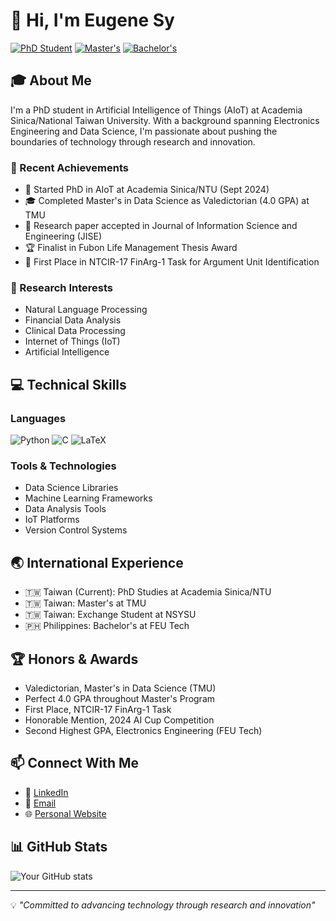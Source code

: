 # 👋 Hi, I'm Eugene Sy

[![PhD Student](https://img.shields.io/badge/PhD_Student-AIoT-blue)](https://tigp.sinica.edu.tw/)
[![Master's](https://img.shields.io/badge/Master's-Data_Science-green)](https://tmu.edu.tw/)
[![Bachelor's](https://img.shields.io/badge/Bachelor's-Electronics_Engineering-orange)](https://www.feutech.edu.ph/)

## 🎓 About Me

I'm a PhD student in Artificial Intelligence of Things (AIoT) at Academia Sinica/National Taiwan University. With a background spanning Electronics Engineering and Data Science, I'm passionate about pushing the boundaries of technology through research and innovation.

### 🌟 Recent Achievements
- 🎯 Started PhD in AIoT at Academia Sinica/NTU (Sept 2024)
- 🎓 Completed Master's in Data Science as Valedictorian (4.0 GPA) at TMU
- 📝 Research paper accepted in Journal of Information Science and Engineering (JISE)
- 🏆 Finalist in Fubon Life Management Thesis Award
- 🥇 First Place in NTCIR-17 FinArg-1 Task for Argument Unit Identification

### 🔬 Research Interests
- Natural Language Processing
- Financial Data Analysis
- Clinical Data Processing
- Internet of Things (IoT)
- Artificial Intelligence

## 💻 Technical Skills

### Languages
![Python](https://img.shields.io/badge/-Python-3776AB?style=flat&logo=python&logoColor=white)
![C](https://img.shields.io/badge/-C-A8B9CC?style=flat&logo=c&logoColor=white)
![LaTeX](https://img.shields.io/badge/-LaTeX-008080?style=flat&logo=latex&logoColor=white)

### Tools & Technologies
- Data Science Libraries
- Machine Learning Frameworks
- Data Analysis Tools
- IoT Platforms
- Version Control Systems

## 🌏 International Experience
- 🇹🇼 Taiwan (Current): PhD Studies at Academia Sinica/NTU
- 🇹🇼 Taiwan: Master's at TMU
- 🇹🇼 Taiwan: Exchange Student at NSYSU
- 🇵🇭 Philippines: Bachelor's at FEU Tech

## 🏆 Honors & Awards
- Valedictorian, Master's in Data Science (TMU)
- Perfect 4.0 GPA throughout Master's Program
- First Place, NTCIR-17 FinArg-1 Task
- Honorable Mention, 2024 AI Cup Competition
- Second Highest GPA, Electronics Engineering (FEU Tech)

## 📫 Connect With Me
- 🔗 [LinkedIn](#) <!-- Add your LinkedIn URL -->
- 📧 [Email](#) <!-- Add your email or contact preference -->
- 🌐 [Personal Website](#) <!-- Add your website if available -->

## 📊 GitHub Stats

![Your GitHub stats](https://github-readme-stats.vercel.app/api?username=eugenesy&show_icons=true&theme=radical)

---

💡 *"Committed to advancing technology through research and innovation"*
